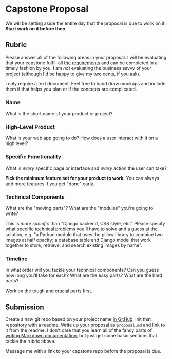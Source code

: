 # Capstone Proposal
We will be setting aside the entire day that the proposal is due to work on it.
**Start work on it before then.**

## Rubric
Please answer all of the following areas in your proposal.
I will be evaluating that your capstone fulfill all [the requirements](capstoneintro.md#projectrequirements) and can be completed in a timely fashion by you.
I am _not_ evaluating the business savvy of your project (although I'd be happy to give my two cents, if you ask).

I only require a text document.
Feel free to hand draw mockups and include them if that helps you plan or if the concepts are complicated.

### Name
What is the short name of your product or project?

### High-Level Product
What is your web app going to do?
How does a user interact with it on a high level?

### Specific Functionality
What is _every_ specific page or interface and _every_ action the user can take?

**Pick the minimum feature set for your product to work.**
You can always add more features if you get "done" early.

### Technical Components
What are the "moving parts"?
What are the "modules" you're going to write?

This is _more specific_ than "Django backend, CSS style, etc."
Please specify what specific technical problems you'll have to solve and a guess at the solution, e.g. "a Python module that uses the pillow library to combine two images at half opacity; a database table and Django model that work together to store, retrieve, and search existing images by name".

### Timeline
In what order will you tackle your technical components?
Can you guess how long you'll take for each?
What are the easy parts?
What are the hard parts?

Work on the tough and crucial parts first.

## Submission
Create a _new_ git repo based on your project name [in GitHub](https://github.com/new).
Init that repository with a readme.
Write up your proposal as `proposal.md` and link to it from the readme.
I don't care that you learn all of the fancy parts of [writing Markdown documentation](https://help.github.com/articles/basic-writing-and-formatting-syntax/), but just get some basic sections that tackle the rubric above.

Message me with a link to your capstone repo before the proposal is due.

